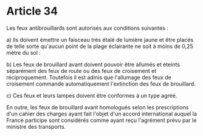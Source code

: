# Article 34

Les feux antibrouillards sont autorisés aux conditions suivantes :

a) Ils doivent émettre un faisceau très étalé de lumière jaune et être placés de telle sorte qu'aucun point de la plage éclairante ne soit à moins de 0,25 mètre du sol :

b) Les feux de brouillard avant doivent pouvoir être allumés et éteints séparément des feux de route ou des feux de croisement et réciproquement. Toutefois il est admis que l'allumage des feux de croisement commande automatiquement l'extinction des feux de brouillard.

c) Ces feux et leurs lampes doivent être conformes à un type agréé.

En outre, les feux de brouillard avant homologués selon les prescriptions d'un cahier des charges ayant fait l'objet d'un accord international auquel la France participe sont considérés comme ayant reçu l'agrément prévu par le ministre des transports.
